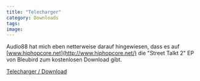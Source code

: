 ```yaml
---
title: "Telecharger"
category: Downloads
tags: 
image: 
---
```


Audio88 hat mich eben netterweise darauf hingewiesen, dass es auf [www.hiphopcore.net](http://www.hiphopcore.net/) die "Street Talkt 2" EP von Bleubird zum kostenlosen Download gibt.  

  

[Telecharger / Download](http://www.hiphopcore.net/audio/#24)
